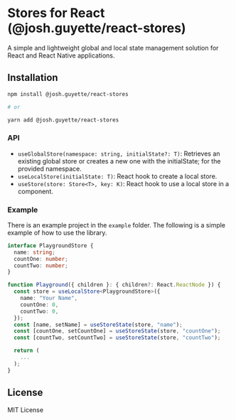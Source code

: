 # Stores for React (@josh.guyette/react-stores)

A simple and lightweight global and local state management solution for React and React Native applications.

## Installation

```bash
npm install @josh.guyette/react-stores

# or

yarn add @josh.guyette/react-stores
```

### API

- `useGlobalStore(namespace: string, initialState?: T)`: Retrieves an existing global store or creates a new one with the initialState; for the provided namespace.
- `useLocalStore(initialState: T)`: React hook to create a local store.
- `useStore(store: Store<T>, key: K)`: React hook to use a local store in a component.

### Example

There is an example project in the `example` folder. The following is a simple example of how to use the library.

```typescript
interface PlaygroundStore {
  name: string;
  countOne: number;
  countTwo: number;
}

function Playground({ children }: { children?: React.ReactNode }) {
  const store = useLocalStore<PlaygroundStore>({
    name: "Your Name",
    countOne: 0,
    countTwo: 0,
  });
  const [name, setName] = useStoreState(store, "name");
  const [countOne, setCountOne] = useStoreState(store, "countOne");
  const [countTwo, setCountTwo] = useStoreState(store, "countTwo");

  return (
    ...
  );
}
```

## License

MIT License
